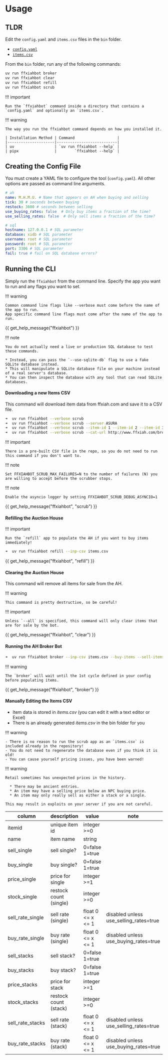 # Usage

## TLDR

Edit the `config.yaml` and `items.csv` files in the `bin` folder.

- [`config.yaml`](https://github.com/AdamGagorik/ffxiahbot/blob/master/bin/config.yaml)
- [`items.csv`](https://github.com/AdamGagorik/ffxiahbot/blob/master/bin/items.csv)

From the `bin` folder, run any of the following commands:

```bash
uv run ffxiahbot broker
uv run ffxiahbot clear
uv run ffxiahbot refill
uv run ffxiahbot scrub
```

!!! important

    Run the `ffxiahbot` command inside a directory that contains a `config.yaml` and optionally an `items.csv`.

!!! warning

    The way you run the ffxiahbot command depends on how you installed it.

    | Installation Method | Command                   |
    |---------------------|---------------------------|
    | uv                  | `uv run ffxiahbot --help` |
    | pipx                |        `ffxiahbot --help` |

## Creating the Config File

You must create a YAML file to configure the tool (`config.yaml`). All other
options are passed as command line arguments.

```yaml
# ah
name: M.H.M.U. # Name that appears on AH when buying and selling
tick: 30 # seconds between buying
restock: 3600 # seconds between selling
use_buying_rates: false  # Only buy items a fraction of the time?
use_selling_rates: false  # Only sell items a fraction of the time?

# sql
hostname: 127.0.0.1 # SQL parameter
database: xidb # SQL parameter
username: root # SQL parameter
password: root # SQL parameter
port: 3306 # SQL parameter
fail: true # fail on SQL database errors?
```

## Running the CLI

Simply run the `ffxiahbot` from the command line. Specify the app you want to
run and any flags you want to set.

!!! warning

    Common command line flags like --verbose must come before the name of the app to run.
    App specific command line flags must come after the name of the app to run.

{{ get_help_message("ffxiahbot") }}

!!! note

    You do not actually need a live or production SQL database to test these commands.

    * Instead, you can pass the `--use-sqlite-db` flag to use a fake SQLite database instead.
    * This will manipulate a SQLite database file on your machine instead of a real server's database.
    * You can then inspect the database with any tool that can read SQLite databases.

#### Downloading a new Items CSV

This command will download item data from ffxiah.com and save it to a CSV file.

```bash
➜  uv run ffxiahbot --verbose scrub
➜  uv run ffxiahbot --verbose scrub --server ASURA
➜  uv run ffxiahbot --verbose scrub --item-id 1 --item-id 2 --item-id 3
➜  uv run ffxiahbot --verbose scrub --cat-url http://www.ffxiah.com/browse/62/grips
```

!!! important

    There is a pre-built CSV file in the repo, so you do not need to run this command if you don't want to.

!!! note

    Set FFXIAHBOT_SCRUB_MAX_FAILURES=N to the number of failures (N) you are willing to accept before the scrubber stops.

!!! note

    Enable the asyncio logger by setting FFXIAHBOT_SCRUB_DEBUG_ASYNCIO=1

{{ get_help_message("ffxiahbot", "scrub") }}

#### Refilling the Auction House

!!! important

    Run the `refill` app to populate the AH if you want to buy items immediately!

```bash
➜  uv run ffxiahbot refill --inp-csv items.csv
```

{{ get_help_message("ffxiahbot", "refill") }}

#### Clearing the Auction House

This command will remove all items for sale from the AH.

!!! warning

    This command is pretty destructive, so be careful!

!!! important

    Unless `--all` is specified, this command will only clear items that are for sale by the bot.

{{ get_help_message("ffxiahbot", "clear") }}

#### Running the AH Broker Bot

```bash
➜  uv run ffxiahbot broker --inp-csv items.csv --buy-items --sell-items
```

!!! warning

    The `broker` will wait until the 1st cycle defined in your config before populating items.

{{ get_help_message("ffxiahbot", "broker") }}

#### Manually Editing the Items CSV

- Item data is stored in _items.csv_ (you can edit it with a text editor or
  Excel)
- There is an already generated _items.csv_ in the bin folder for you

!!! warning

    - There is no reason to run the scrub app as an `items.csv` is included already in the repository!
    - You do not need to regenerate the database even if you think it is old!
    - You can cause yourself pricing issues, you have been warned!

!!! warning

    Retail sometimes has unexpected prices in the history.

      * There may be ancient entries.
      * An item may have a selling price below an NPC buying price.
      * An item may only really sell as either a stack or a single.

    This may result in exploits on your server if you are not careful.

| column           | description            | value             | note                                   |
|------------------|------------------------|-------------------|----------------------------------------|
| itemid           | unique item id         | integer >=0       |                                        |
| name             | item name              | string            |                                        |
| sell_single      | sell single?           | 0=false 1=true    |                                        |
| buy_single       | buy single?            | 0=false 1=true    |                                        |
| price_single     | price for single       | integer >=1       |                                        |
| stock_single     | restock count (single) | integer >=0       |                                        |
| sell_rate_single | sell rate (single)     | float 0 <= x <= 1 | disabled unless use_selling_rates=true |
| buy_rate_single  | buy rate (single)      | float 0 <= x <= 1 | disabled unless use_buying_rates=true  |
| sell_stacks      | sell stack?            | 0=false 1=true    |                                        |
| buy_stacks       | buy stack?             | 0=false 1=true    |                                        |
| price_stacks     | price for stack        | integer >=1       |                                        |
| stock_stacks     | restock count (stack)  | integer >=0       |                                        |
| sell_rate_stacks | sell rate (stack)      | float 0 <= x <= 1 | disabled unless use_selling_rates=true |
| buy_rate_stacks  | buy rate (stack)       | float 0 <= x <= 1 | disabled unless use_buying_rates=true  |
